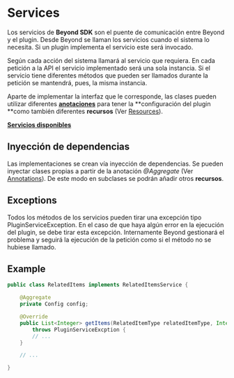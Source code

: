 # Services

Los servicios de **Beyond SDK** son el puente de comunicación entre Beyond y el plugin. Desde Beyond se llaman los servicios cuando el sistema lo necesita. Si un plugin implementa el servicio este será invocado.

Según cada acción del sistema llamará al servicio que requiera. En cada petición a la API el servicio implementado será una sola instancia. Si el servicio tiene diferentes métodos que pueden ser llamados durante la petición se mantendrá, pues, la misma instancia.

Aparte de implementar la interfaz que le corresponde, las clases pueden utilizar diferentes **[anotaciones](Annotations.md)** para tener la **configuración del plugin **como también diferentes **recursos** (Ver [Resources](Resources.md)).

**[Servicios disponibles](APIReference/Services/README.md)**

## Inyección de dependencias

Las implementaciones se crean vía inyección de dependencias. Se pueden inyectar clases propias a partir de la anotación *@Aggregate* (Ver [Annotations](Annotations.md)). De este modo en subclases se podrán añadir otros **recursos**.

## Exceptions

Todos los métodos de los servicios pueden tirar una excepción tipo PluginServiceException. En el caso de que haya algún error en la ejecución del plugin, se debe tirar esta excepción. Internamente Beyond gestionará el problema y seguirá la ejecución de la petición como si el método no se hubiese llamado.

## Example

```java
public class RelatedItems implements RelatedItemsService {

    @Aggregate
    private Config config;

    @Override
    public List<Integer> getItems(RelatedItemType relatedItemType, Integer id)
        throws PluginServiceExcption {
        // ...
    }

    // ...

}
```

